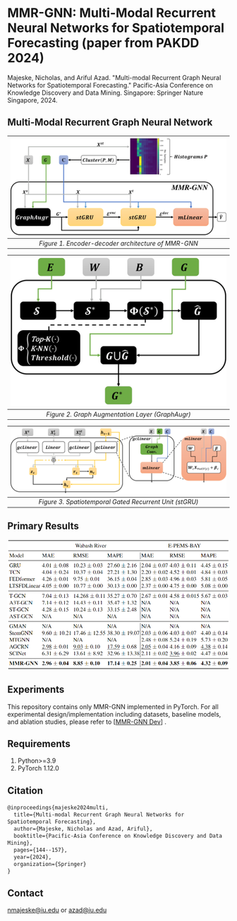 # MMR-GNN: Multi-Modal Recurrent Neural Networks for Spatiotemporal Forecasting (paper from PAKDD 2024)

Majeske, Nicholas, and Ariful Azad. "Multi-modal Recurrent Graph Neural Networks for Spatiotemporal Forecasting." Pacific-Asia Conference on Knowledge Discovery and Data Mining. Singapore: Springer Nature Singapore, 2024.


## Multi-Modal Recurrent Graph Neural Network

|![Figure1](./MMR-GNN.png)|
|:--:| 
| *Figure 1. Encoder-decoder architecture of MMR-GNN* |

|![Figure2](./GraphAugr.png)|
|:--:| 
| *Figure 2. Graph Augmentation Layer (GraphAugr)* |

|![Figure3](./stGRU.png)|
|:--:| 
| *Figure 3. Spatiotemporal Gated Recurrent Unit (stGRU)* |


## Primary Results
![image](./MainResults.png)


## Experiments

This repository contains only MMR-GNN implemented in PyTorch. For all experimental design/implementation including datasets, baseline models, and ablation studies, please refer to [[MMR-GNN Dev](https://github.com/HipGraph/MMR-GNN_Dev)] .


## Requirements

1. Python>=3.9
2. PyTorch 1.12.0


## Citation

```
@inproceedings{majeske2024multi,
  title={Multi-modal Recurrent Graph Neural Networks for Spatiotemporal Forecasting},
  author={Majeske, Nicholas and Azad, Ariful},
  booktitle={Pacific-Asia Conference on Knowledge Discovery and Data Mining},
  pages={144--157},
  year={2024},
  organization={Springer}
}
```


## Contact

nmajeske@iu.edu or azad@iu.edu

